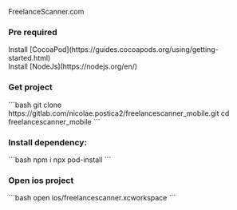 FreelanceScanner.com

<h3>Pre required</h3>
Install [CocoaPod](https://guides.cocoapods.org/using/getting-started.html)<br>
Install [NodeJs](https://nodejs.org/en/)


<h3>Get project</h3>
```bash
git clone https://gitlab.com/nicolae.postica2/freelancescanner_mobile.git
cd freelancescanner_mobile
```

<h3>Install dependency:</h3>
```bash
npm i
npx pod-install
```

<h3>Open ios project</h3>
```bash
open ios/freelancescanner.xcworkspace
```

